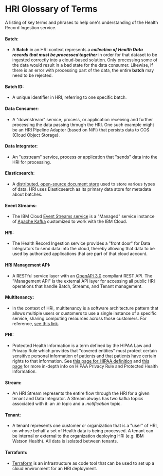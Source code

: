 # HRI Glossary of Terms

A listing of key terms and phrases to help one's understanding of the Health Record Ingestion service.

#### Batch: 
  * A __Batch__ in an HRI context represents a **_collection of Health Data records that must be processed together_** in order for that dataset to be ingested correctly into a cloud-based solution. Only processing some of the data would result in a bad state for the data consumer. Likewise, if there is an error with processing part of the data, the entire **batch** may need to be rejected.
  
#### Batch ID: 
  * A unique identifier in HRI, referring to one specific batch. 

#### Data Consumer: 
  * A "downstream" service, process, or application receiving and further processing the data passing through the HRI. One such example might be an HRI Pipeline Adapter (based on NiFi) that persists data to COS (Cloud Object Storage). 

#### Data Integrator: 
  * An "upstream" service, process or application that "sends" data into the HRI for processing. 

#### Elasticsearch: 
  * A [distributed, open-source document store](https://www.elastic.co/what-is/elasticsearch) used to store various types of data. HRI uses Elasticsearch as its primary data store for metadata about batches. 
  
#### Event Streams: 
  * The IBM Cloud [Event Streams service](https://www.ibm.com/cloud/event-streams) is a "Managed" service instance of [Apache Kafka](https://kafka.apache.org) customized to work with the IBM Cloud.
  
#### HRI: 
  * The Health Record Ingestion service provides a "front door" for Data Integrators to send data into the cloud, thereby allowing that data to be used by authorized applications that are part of that cloud account.
  
#### HRI Management API: 
  * A RESTful service layer with an [OpenAPI 3.0](http://spec.openapis.org/oas/v3.0.3) compliant REST API. The "Management API" is the external API layer for accessing all public HRI operations that handle Batch, Streams, and Tenant management. 

#### Multitenancy: 
  * In the context of HRI, multitenancy is a software architecture pattern that allows multiple users or customers to use a single instance of a specific service, sharing computing resources across those customers. For reference, [see this link](https://www.ibm.com/cloud/learn/multi-tenant).  
  
#### PHI: 
  * Protected Health Information is a term defined by the HIPAA Law and Privacy Rule which provides that "covered entities" must protect certain sensitive personal information of patients and that patients have certain rights to that information. See [this page for HIPAA definition](https://www.hhs.gov/answers/hipaa/what-is-phi/index.html) and [this page](https://www.hhs.gov/hipaa/for-professionals/privacy/laws-regulations/index.html) for more in-depth info on HIPAA Privacy Rule and Protected Health Information.

#### Stream: 
  * An HRI Stream represents the entire flow through the HRI for a given tenant and Data Integrator. A Stream always has two kafka topics associated with it: an *.in* topic and a *.notification* topic.

#### Tenant: 
  * A tenant represents one customer or organization that is a "user" of HRI, on whose behalf a set of Health data is being processed. A tenant can be internal or external to the organization deploying HRI (e.g. IBM Watson Health). All data is isolated between tenants. 

#### Terraform:
 * [Terraform](https://www.terraform.io) is an infrastructure as code tool that can be used to set up a cloud environment for an HRI deployment.
